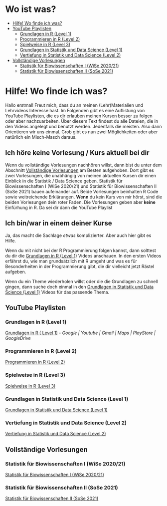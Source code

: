 # Wo ist was?

- [Hilfe! Wo finde ich was?](#hilfe-wo-finde-ich-was)
- [YouTube Playlisten](#youtube-playlisten)
	-  [Grundlagen in R (Level 1)](#grundlagen-in-r-level-1)
	-  [Programmieren in R (Level 2)](#programmieren-in-r-level-2)
	-  [Spielweise in R (Level 3)](#spielweise-in-r-level-3)
	-  [Grundlagen in Statistik und Data Science (Level 1)](#grundlagen-in-statistik-und-data-science-level-1)
	-  [Vertiefung in Statistik und Data Science (Level 2)](#vertiefung-in-statistik-und-data-science-level-2)
- [Vollständige Vorlesungen](#vollständige-vorlesungen)
	- [Statistik für Biowissenschaften I (WiSe 2020/21)](#statistik-für-biowissenschaften-i-wise-202021)
	- [Statistik für Biowissenschaften II (SoSe 2021)](#statistik-für-biowissenschaften-ii-sose-2021)

# Hilfe! Wo finde ich was?

Hallo erstmal! Freut mich, dass du an meinen (Lehr)Materialien und Lehrvideos Interesse hast. Im Folgenden gibt es eine Auflistung von YouTube Playlisten, die es dir erlauben meinen Kursen besser zu folgen oder aber nachzuarbeiten. Über diesem Text findest du alle Dateien, die in den Videos angelegt und benutzt werden. Jedenfalls die meisten. Also dann Orientieren wir uns einmal. Grob gibt es nun zwei Möglichkeiten oder aber natürlich ein Misch-Masch daraus. 

## Ich höre keine Vorlesung / Kurs aktuell bei dir
Wenn du vollständige Vorlesungen nachhören willst, dann bist du unter dem Abschnitt [Vollständige Vorlesungen](#vollständige-vorlesungen) am Besten aufgehoben. Dort gibt es zwei Vorlesungen, die unabhängig von meinen aktuellen Kursen dir einen Einblick in die Statistik / Data Science geben. Statistik für Biowissenschaften I (WiSe 2020/21) und Statistik für Biowissenschaften II (SoSe 2021) bauen aufeinander auf. Beide Vorlesungen beinhalten R Code sowie weitreichende Erklärungen. **Wenn** du kein Kurs von mir hörst, sind die beiden Vorlesungen dein roter Faden. Die Vorlesungen geben aber **keine** Einfürhung in R. Da sei dir dann die YouTube Playlist 

## Ich bin/war in einem deiner Kurse
Ja, das macht die Sachlage *etwas* komplizierter. Aber auch hier gibt es Hilfe. 

Wenn du mit nicht bei der R Programmierung folgen kannst, dann solttest du dir die [Grundlagen in R (Level 1)](#grundlagen-in-r-level-1) Videos anschauen. In den ersten Videos erfährst du, wie man grundsätzlich mit R umgeht und was es für Besonderheiten in der Programmierung gibt, die dir vielleicht jetzt Rästel aufgeben.

Wenn du ein Theme wiederholen willst oder die die Grundlagen zu schnell gingen, dann suche doch einmal in den [Grundlagen in Statistik und Data Science (Level 1)](#grundlagen-in-statistik-und-data-science-level-1) Videos für das passende Thema.




## YouTube Playlisten

### Grundlagen in R (Level 1)
[Grundlagen in R ( Level 1)](https://www.youtube.com/playlist?list=PLe51bCp9JvEFUnFqaJG5aRmON9i1ZbOYC) - _Google | Youtube | Gmail | Maps | PlayStore | GoogleDrive_

### Programmieren in R (Level 2)
[Programmieren in R (Level 2)](https://www.youtube.com/playlist?list=PLe51bCp9JvEFp6T3BKhWGoC2mF-ID31co)

### Spielweise in R (Level 3)
[Spielweise in R (Level 3)](https://www.youtube.com/playlist?list=PLe51bCp9JvEFZeYClBKad6yurjUzc8jXp)

### Grundlagen in Statistik und Data Science (Level 1)
[Grundlagen in Statistik und Data Science (Level 1)](https://www.youtube.com/playlist?list=PLe51bCp9JvEHA3HK3OJfjyENEja0Omser)

### Vertiefung in Statistik und Data Science (Level 2)
[Vertiefung in Statistik und Data Science (Level 2)](https://www.youtube.com/playlist?list=PLe51bCp9JvEGYfNSmEPWBj6JGpNf8JNu6)

## Vollständige Vorlesungen

### Statistik für Biowissenschaften I (WiSe 2020/21)
[Statistik für Biowissenschaften I (WiSe 2020/21)](https://www.youtube.com/playlist?list=PLe51bCp9JvEHELp0HFqtAvUQg_VSkDc9n)

### Statistik für Biowissenschaften II (SoSe 2021)
[Statistik für Biowissenschaften II (SoSe 2021)](https://www.youtube.com/playlist?list=PLe51bCp9JvEGVmH5pkJUnj-7Y-uK3_yV_)



